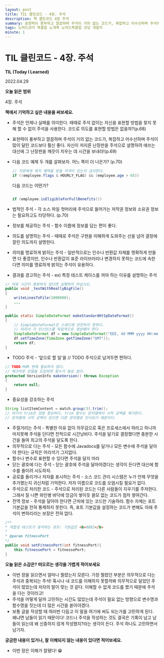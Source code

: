 ```yaml
---
layout: post
title: TIL 클린코드 - 4장. 주석
description: 책 클린코드 4장 주석
summary: 표현력이 풍부하고 깔끔하며 주석이 거의 없는 코드가, 복잡하고 어수선하며 주석이 많이 달린 코드보다 훨신 좋다.
tags: 노마드코더 북클럽 노개북 노마드북클럽 코딩 개발자
minute: 1
---
```


# TIL 클린코드 - 4장. 주석

**TIL (Today I Learned)**

2022.04.29

**오늘 읽은 범위**

4장. 주석

**책에서 기억하고 싶은 내용을 써보세요.**

- 주석은 언제나 실패를 의미한다. 때때로 주석 없이는 자신을 표현할 방법을 찾지 못해 할 수 없이 주석을 사용한다. 코드로 의도를 표현할 방법은 없을까?(p.68)
- 표현력이 풍부하고 깔끔하며 주석이 거의 없는 코드가, 복잡하고 어수선하며 주석이 많이 달린 코드보다 훨신 좋다. 자신이 저지른 난장판을 주석으로 설명하려 애쓰는 대신에 그 난장판을 깨끗이 치우는 데 시간을 보내라!(p.69)
- 다음 코드 예제 두 개를 살펴보자. 어느 쪽이 더 나은가? (p.70)

  ```java
  // 직원에게 복지 혜택을 받을 자격이 있는지 검사한다.
  if ((employee.flags & HOURLY_FLAG) && (employee.age > 65))
  ```

  다음 코드는 어떤가?

  ```java

  if (employee.isEligibleForFullBenefits())
  ```

- 법적인 주석 - 각 소스 파일 첫머리에 주석으로 들어가는 저작권 정보와 소유권 정보는 필요하고도 타당하다. (p.70)
- 정보를 제공하는 주석 - 함수 이름에 정보를 담는 편이 좋다.
- 의도를 설명하는 주석 - 때때로 주석은 구현을 이해하게 도와주는 선을 넘어 결정에 깔린 의도까지 설명한다.
- 의미를 명료하게 밝히는 주석 - 일반적으로는 인수나 반환값 자체를 명확하게 만들면 더 좋겠지만, 인수나 반환값이 표준 라이브러리나 변경하지 못하는 코드에 속한다면 의미를 명료하게 밝히는 주석이 유용하다.
- 결과를 경고하는 주석 - ex) 특정 테스트 케이스를 꺼야 하는 이유를 설명하는 주석

```java
// 여유 시간이 충분하지 않다면 실행하지 마십시오.
public void _testWithReallyBigFile()
{
	writeLinesToFile(1000000);
	...
}

public static SimpleDateFormat makeStandardHttpDateFormat()
{
	// SimpleDateFormat은 스레드에 안전하지 못하다.
	// 따라서 각 인스턴스를 독립적으로 생성해야 한다.
	SimpleDateFormat df = new SimpleDateFormat("EEE, dd MMM yyyy HH:mm:ss z");
	df.setTimeZone(TimeZone.getTimeZone("GMT"));
	return df;
}
```

- TODO 주석 - ‘앞으로 할 일'을 // TODO 주석으로 남겨두면 편하다.

```java
// TODO-MdM 현재 필요하지 않다.
// 체크아웃 모델을 도입하면 함수가 필요 없다.
protected VersionInfo makeVersion() throws Exception
{
	return null;
}
```

- 중요성을 강조하는 주석

```java
String listItemContent = match.group(3).trim();
// 여기서 trim은 정말 중요하다. trim 함수는 문자열에서 시작 공백을 제거한다.
// 문자열에 시작 공백이 있으면 다른 문자열로 인식되기 때문이다.
```

- 주절거리는 주석 - 특별한 이유 없이 의무감으로 혹은 프로세스에서 하라고 하니까 마지못해 주석을 단다면 전적으로 시간낭비다. 주석을 달기로 결정했다면 충분한 시간을 들여 최고의 주석을 달도록 한다.
- 의무적으로 다는 주석 - 모든 함수에 Javadocs를 달거나 모든 변수에 주석을 달아야 한다는 규칙은 어리석기 그지없다.
- 함수나 변수로 표현할 수 있다면 주석을 달지 마라
- 닫는 괄호에 다는 주석 - 닫는 괄호에 주석을 달아야겠다는 생각이 든다면 대신에 함수를 줄이려 시도하자.
- 공로를 돌리거나 저자를 표시하는 주석 - 소스 코드 관리 시스템은 누가 언제 무엇을 추가했는지 귀신처럼 기억한다. 저자 이름으로 코드를 오염시킬 필요가 없다.
- 주석으로 처리한 코드 - 주석으로 처리된 코드는 다른 사람들이 지우기를 주저한다. 그래서 질 나쁜 와인병 바닥에 앙금이 쌓이듯 쓸모 없는 코드가 점차 쌓여간다.
- 전역 정보 - 주석을 달아야 한다면 근처에 있는 코드만 기술하라. 함수 자체는 포트 기본값을 전혀 통제하지 못한다. 즉, 포트 기본값을 설정하는 코드가 변해도 아래 주석이 변하리라는 보장은 전혀 없다.

```java
/**
* 적합성 테스트가 동작하는 포트: 기본값은 <b>8082</b>
*
* @param fitnessPort
*/
public void setFitnessPort(int fitnessPort){
	this.fitnessePort = fitnessePort;
}
```

**오늘 읽은 소감은? 떠오르는 생각을 가볍게 적어보세요**

- 이번 장을 읽으면서 얼마나 찔렸는지 모른다. 가장 찔렸던 부분은 의무적으로 다는 주석과 중복되는 주석! 혹시나 내 코드를 이해하지 못할까봐 의무적으로 달았던 주석이 많았는데 저자의 말이 맞는 것 같다. 이해할 수 없게 코드를 짰기 때문에 주석을 다는 것이라고!
- 주석을 어떻게 달까 고민하는 시간도 많았는데 주석이 필요 없는 방향으로 변수명과 함수명을 짓는데 더 많은 시간을 쏟아야겠다.
- 보통 글을 작성할 때 여러번 다듬고 이 말을 여기에 써도 되는가를 고민하게 된다. 왜냐면 남들이 읽기 때문이다! 코드나 주석을 작성하는 것도 결국은 기록이 남고 남들이 읽는데 왜 신중하지 않게 작성했지?라는 생각이 든다. 주석 하나도 고민하면서 남기자.

**궁금한 내용이 있거나, 잘 이해되지 않는 내용이 있다면 적어보세요.**

- 이번 장은 이해가 잘됐다! 😁

